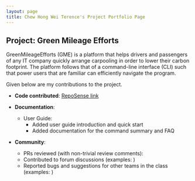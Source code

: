 ```yaml
---
layout: page
title: Chew Hong Wei Terence's Project Portfolio Page
---
```


## Project: Green Mileage Efforts

GreenMileageEfforts (GME) is a platform that helps drivers and passengers of any IT company quickly arrange carpooling in order to lower their carbon footprint. The platform follows that of a command-line interface (CLI) such that power users that are familiar can efficiently navigate the program.

Given below are my contributions to the project.

* **Code contributed**: [RepoSense link]()

* **Documentation**:
  * User Guide:
    * Added user guide introduction and quick start
    * Added documentation for the command summary and FAQ

* **Community**:
  * PRs reviewed (with non-trivial review comments):
  * Contributed to forum discussions (examples: )
  * Reported bugs and suggestions for other teams in the class (examples: )
  